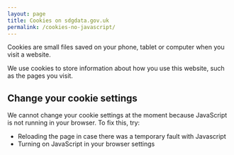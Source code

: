 ```yaml
---
layout: page
title: Cookies on sdgdata.gov.uk
permalink: /cookies-no-javascript/
---
```


<script>
var currentHref = window.location.href;
var newHref = currentHref.replace('cookies-no-javascript', 'cookies');
window.location.replace(newHref);
</script>

Cookies are small files saved on your phone, tablet or computer when you visit a website.

We use cookies to store information about how you use this website, such as the pages you visit.

## Change your cookie settings

We cannot change your cookie settings at the moment because JavaScript is not running in your browser. To fix this, try:

- Reloading the page in case there was a temporary fault with Javascript
- Turning on JavaScript in your browser settings
